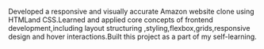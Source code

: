 Developed a responsive and visually accurate Amazon website clone using HTMLand CSS.Learned and applied core concepts of frontend development,including layout structuring ,styling,flexbox,grids,responsive design and hover interactions.Built this project as a  part of my self-learning.
